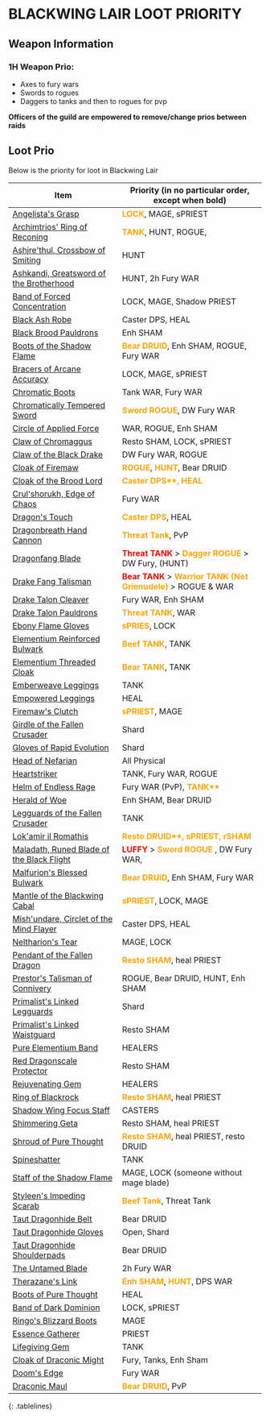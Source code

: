 <style>
.tablelines table, .tablelines td, .tablelines th {
        border: 1px solid black;
        }
</style>
# BLACKWING LAIR LOOT PRIORITY

## Weapon Information
### 1H Weapon Prio: 
- Axes to fury wars
- Swords to rogues
- Daggers to tanks and then to rogues for pvp

**Officers of the guild are empowered to remove/change prios between raids**

## Loot Prio
Below is the priority for loot in Blackwing Lair

| Item                                                                                                                         | Priority (in no particular order, except when bold)     |
| ---------------------------------------------------------------------------------------------------------------------------- | ------------------------------------------------------- |
| [Angelista's Grasp](https://classic.wowhead.com/item=19388/angelistas-grasp)                                                 | <span style="color:orange;font-weight: bold;">LOCK</span>, MAGE, sPRIEST                                     |
| [Archimtrios' Ring of Reconing](https://classic.wowhead.com/item=19376/archimtiros-ring-of-reckoning)                        | <span style="color:orange;font-weight: bold;">TANK</span>, HUNT, ROGUE,                                      |
| [Ashjre'thul, Crossbow of Smiting](https://classic.wowhead.com/item=19361/ashjrethul-crossbow-of-smiting)                    | HUNT                                                    |
| [Ashkandi, Greatsword of the Brotherhood](https://classic.wowhead.com/item=19364/ashkandi-greatsword-of-the-brotherhood)     | HUNT, 2h Fury WAR                                       |
| [Band of Forced Concentration](https://classic.wowhead.com/item=19403/band-of-forced-concentration)                          | LOCK, MAGE, Shadow PRIEST                               |
| [Black Ash Robe](https://classic.wowhead.com/item=19399/black-ash-robe)                                                      | Caster DPS, HEAL                                        |
| [Black Brood Pauldrons](https://classic.wowhead.com/item=19373/black-brood-pauldrons)                                        | Enh SHAM                                                |
| [Boots of the Shadow Flame](https://classic.wowhead.com/item=19381/boots-of-the-shadow-flame)                                | <span style="color:orange;font-weight: bold;">Bear DRUID</span>, Enh SHAM, ROGUE, Fury WAR                   |
| [Bracers of Arcane Accuracy](https://classic.wowhead.com/item=19374/bracers-of-arcane-accuracy)                              | LOCK, MAGE, sPRIEST                                     |
| [Chromatic Boots](https://classic.wowhead.com/item=19387/chromatic-boots)                                                    | Tank WAR, Fury WAR                                      |
| [Chromatically Tempered Sword](https://classic.wowhead.com/item=19352/chromatically-tempered-sword)                          | <span style="color:orange;font-weight: bold;">Sword ROGUE</span>, DW Fury WAR                                |
| [Circle of Applied Force](https://classic.wowhead.com/item=19432/circle-of-applied-force)                                    | WAR, ROGUE, Enh SHAM                                    |
| [Claw of Chromaggus](https://classic.wowhead.com/item=19347/claw-of-chromaggus)                                              | Resto SHAM, LOCK, sPRIEST                              |
| [Claw of the Black Drake](https://classic.wowhead.com/item=19365/claw-of-the-black-drake)                                    | DW Fury WAR, ROGUE                                      |
| [Cloak of Firemaw](https://classic.wowhead.com/item=19398/cloak-of-firemaw)                                                  | <span style="color:orange;font-weight: bold;">ROGUE</span>, <span style="color:orange;font-weight: bold;">HUNT</span>, Bear DRUID                                 |
| [Cloak of the Brood Lord](https://classic.wowhead.com/item=19378/cloak-of-the-brood-lord)                                    | <span style="color:orange;font-weight: bold;">Caster DPS**, HEAL                                        |
| [Crul'shorukh, Edge of Chaos](https://classic.wowhead.com/item=19363/crulshorukh-edge-of-chaos)                              | Fury WAR                                                |
| [Dragon's Touch](https://classic.wowhead.com/item=19367/dragons-touch)                                                       | <span style="color:orange;font-weight: bold;">Caster DPS</span>, HEAL                                        |
| [Dragonbreath Hand Cannon](https://classic.wowhead.com/item=19368/dragonbreath-hand-cannon)                                  | <span style="color:orange;font-weight: bold;">Threat Tank</span>, PvP                                        |
| [Dragonfang Blade](https://classic.wowhead.com/item=19346/dragonfang-blade)                                                  | <span style="color:red;font-weight: bold;"> Threat TANK</span>  \>  <span style="color:orange;font-weight: bold;">Dagger ROGUE</span>  \>  DW Fury, (HUNT)      |
| [Drake Fang Talisman](https://classic.wowhead.com/item=19406/drake-fang-talisman)                                            | <span style="color:red;font-weight: bold;">Bear TANK</span> > <span style="color:orange;font-weight: bold;">Warrior TANK (Not Grienudele)</span>  > ROGUE & WAR |
| [Drake Talon Cleaver](https://classic.wowhead.com/item=19353/drake-talon-cleaver)                                            | Fury WAR, Enh SHAM                                      |
| [Drake Talon Pauldrons](https://classic.wowhead.com/item=19394/drake-talon-pauldrons)                                        | <span style="color:orange;font-weight: bold;">Threat TANK</span>, WAR                                        |
| [Ebony Flame Gloves](https://classic.wowhead.com/item=19407/ebony-flame-gloves)                                              | <span style="color:orange;font-weight: bold;">sPRIES</span>, LOCK                                     |
| [Elementium Reinforced Bulwark](https://classic.wowhead.com/item=19349/elementium-reinforced-bulwark)                        | <span style="color:orange;font-weight: bold;">Beef TANK</span>, TANK                                         |
| [Elementium Threaded Cloak](https://classic.wowhead.com/item=19386/elementium-threaded-cloak)                                | <span style="color:orange;font-weight: bold;">Bear TANK</span>, TANK                                         |
| [Emberweave Leggings](https://classic.wowhead.com/item=19433/emberweave-leggings)                                            | TANK                                                    |
| [Empowered Leggings](https://classic.wowhead.com/item=19385/empowered-leggings)                                              | HEAL                                                    |
| [Firemaw's Clutch](https://classic.wowhead.com/item=19400/firemaws-clutch)                                                   | <span style="color:orange;font-weight: bold;">sPRIEST</span>, MAGE                                           |
| [Girdle of the Fallen Crusader](https://classic.wowhead.com/item=19392/girdle-of-the-fallen-crusader)                        | Shard                                                   |
| [Gloves of Rapid Evolution](https://classic.wowhead.com/item=19369/gloves-of-rapid-evolution)                                | Shard                                                   |
| [Head of Nefarian](https://classic.wowhead.com/item=19002/head-of-nefarian)                                                  | All Physical                                            |
| [Heartstriker](https://classic.wowhead.com/item=19350/heartstriker)                                                          | TANK, Fury WAR, ROGUE                                   |
| [Helm of Endless Rage](https://classic.wowhead.com/item=19372/helm-of-endless-rage)                                          | Fury WAR (PvP), <span style="color:orange;font-weight: bold;">TANK**                                    |
| [Herald of Woe](https://classic.wowhead.com/item=19357/herald-of-woe)                                                        | Enh SHAM, Bear DRUID                                    |
| [Legguards of the Fallen Crusader](https://classic.wowhead.com/item=19402/legguards-of-the-fallen-crusader)                  | TANK                                                    |
| [Lok'amir il Romathis](https://classic.wowhead.com/item=19360/lokamir-il-romathis)                                           | <span style="color:orange;font-weight: bold;">Resto DRUID**, sPRIEST, rSHAM                             |
| [Maladath, Runed Blade of the Black Flight](https://classic.wowhead.com/item=19351/maladath-runed-blade-of-the-black-flight) | <span style="color:red;font-weight: bold;">LUFFY</span> > <span style="color:orange;font-weight: bold;">Sword ROGUE</span> , DW Fury WAR,                  |
| [Malfurion's Blessed Bulwark](https://classic.wowhead.com/item=19405/malfurions-blessed-bulwark)                             | <span style="color:orange;font-weight: bold;">Bear DRUID</span>, Enh SHAM, Fury WAR                          |
| [Mantle of the Blackwing Cabal](https://classic.wowhead.com/item=19370/mantle-of-the-blackwing-cabal)                        | <span style="color:orange;font-weight: bold;">sPRIEST</span>, LOCK, MAGE<br>                                 |
| [Mish'undare, Circlet of the Mind Flayer](https://classic.wowhead.com/item=19375/mishundare-circlet-of-the-mind-flayer)      | Caster DPS, HEAL                                        |
| [Neltharion's Tear](https://classic.wowhead.com/item=19379/neltharions-tear)                                                 | MAGE, LOCK                                              |
| [Pendant of the Fallen Dragon](https://classic.wowhead.com/item=19371/pendant-of-the-fallen-dragon)                          | <span style="color:orange;font-weight: bold;">Resto SHAM</span>, heal PRIEST                                 |
| [Prestor's Talisman of Connivery](https://classic.wowhead.com/item=19377/prestors-talisman-of-connivery)                     | ROGUE, Bear DRUID, HUNT, Enh SHAM                       |
| [Primalist's Linked Legguards](https://classic.wowhead.com/item=19401/primalists-linked-legguards)                           | Shard<br>                                               |
| [Primalist's Linked Waistguard](https://classic.wowhead.com/item=19393/primalists-linked-waistguard)                         | Resto SHAM                                              |
| [Pure Elementium Band](https://classic.wowhead.com/item=19382/pure-elementium-band)                                          | HEALERS                                                 |
| [Red Dragonscale Protector](https://classic.wowhead.com/item=19348/red-dragonscale-protector)                                | Resto SHAM                                              |
| [Rejuvenating Gem](https://classic.wowhead.com/item=19395/rejuvenating-gem)                                                  | HEALERS                                                 |
| [Ring of Blackrock](https://classic.wowhead.com/item=19397/ring-of-blackrock)                                                | <span style="color:orange;font-weight: bold;">Resto SHAM</span>, heal PRIEST                                 |
| [Shadow Wing Focus Staff](https://classic.wowhead.com/item=19355/shadow-wing-focus-staff)                                    | CASTERS<br>                                             |
| [Shimmering Geta](https://classic.wowhead.com/item=19391/shimmering-geta)                                                    | Resto SHAM, heal PRIEST                                 |
| [Shroud of Pure Thought](https://classic.wowhead.com/item=19430/shroud-of-pure-thought)                                      | <span style="color:orange;font-weight: bold;">Resto SHAM</span>, heal PRIEST, resto DRUID                    |
| [Spineshatter](https://classic.wowhead.com/item=19335/spineshatter)                                                          | TANK                                                    |
| [Staff of the Shadow Flame](https://classic.wowhead.com/item=19356/staff-of-the-shadow-flame)                                | MAGE, LOCK (someone without mage blade)                 |
| [Styleen's Impeding Scarab](https://classic.wowhead.com/item=19431/styleens-impeding-scarab)                                 | <span style="color:orange;font-weight: bold;">Beef Tank</span>, Threat Tank                                  |
| [Taut Dragonhide Belt](https://classic.wowhead.com/item=19396/taut-dragonhide-belt)                                          | Bear DRUID                                              |
| [Taut Dragonhide Gloves](https://classic.wowhead.com/item=19390/taut-dragonhide-gloves)                                      | Open, Shard                                             |
| [Taut Dragonhide Shoulderpads](https://classic.wowhead.com/item=19389/taut-dragonhide-shoulderpads)                          | Bear DRUID                                              |
| [The Untamed Blade](https://classic.wowhead.com/item=19334/the-untamed-blade)                                                | 2h Fury WAR                                             |
| [Therazane's Link](https://classic.wowhead.com/item=19380/therazanes-link)                                                   | <span style="color:orange;font-weight: bold;">Enh SHAM</span>, <span style="color:orange;font-weight: bold;">HUNT</span>, DPS WAR                                 |
| [Boots of Pure Thought](https://classic.wowhead.com/item=19437/boots-of-pure-thought)                                        | HEAL                                                    |
| [Band of Dark Dominion](https://classic.wowhead.com/item=19434/band-of-dark-dominion)                                        | LOCK, sPRIEST                                           |
| [Ringo's Blizzard Boots](https://classic.wowhead.com/item=19438/ringos-blizzard-boots)                                       | MAGE                                                    |
| [Essence Gatherer](https://classic.wowhead.com/item=19435/essence-gatherer)                                                  | PRIEST                                                  |
| [Lifegiving Gem](https://classic.wowhead.com/item=19341/lifegiving-gem)                                                      | TANK                                                    |
| [Cloak of Draconic Might](https://classic.wowhead.com/item=19436/cloak-of-draconic-might)                                    | Fury, Tanks, Enh Sham                                   |
| [Doom's Edge](https://classic.wowhead.com/item=19362/dooms-edge)                                                             | Fury WAR                                                |
| [Draconic Maul](https://classic.wowhead.com/item=19358/draconic-maul)                                                        | <span style="color:orange;font-weight: bold;">Bear DRUID</span>, PvP                                         |
{: .tablelines}
